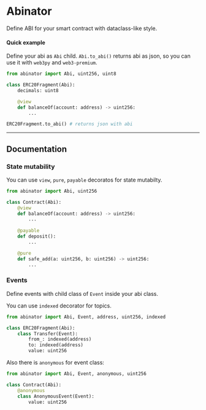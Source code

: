 # Abinator

Define ABI for your smart contract with dataclass-like style.

#### Quick example
Define your abi as `Abi` child. `Abi.to_abi()` returns abi as json, so you can use it with `web3py` and `web3-premium`.
```python
from abinator import Abi, uint256, uint8

class ERC20Fragment(Abi):
    decimals: uint8

    @view
    def balanceOf(account: address) -> uint256:
        ...

ERC20Fragment.to_abi() # returns json with abi
```

<hr/>

## Documentation

### State mutability
You can use `view`, `pure`, `payable` decoratos for state mutabilty.

```python
from abinator import Abi, uint256

class Contract(Abi):
    @view
    def balanceOf(account: address) -> uint256:
        ...
    
    @payable
    def deposit():
        ...

    @pure
    def safe_add(a: uint256, b: uint256) -> uint256:
        ...
```


### Events
Define events with child class of `Event` inside your abi class.

You can use `indexed` decorator for topics.

```python
from abinator import Abi, Event, address, uint256, indexed

class ERC20Fragment(Abi):
    class Transfer(Event):
        from_: indexed(address)
        to: indexed(address)
        value: uint256
```

Also there is `anonymous` for event class:
```python
from abinator import Abi, Event, anonymous, uint256

class Contract(Abi):
    @anonymous
    class AnonymousEvent(Event):
        value: uint256
```